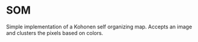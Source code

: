 # SOM
Simple implementation of a Kohonen self organizing map. Accepts an image and clusters the pixels based on colors.
